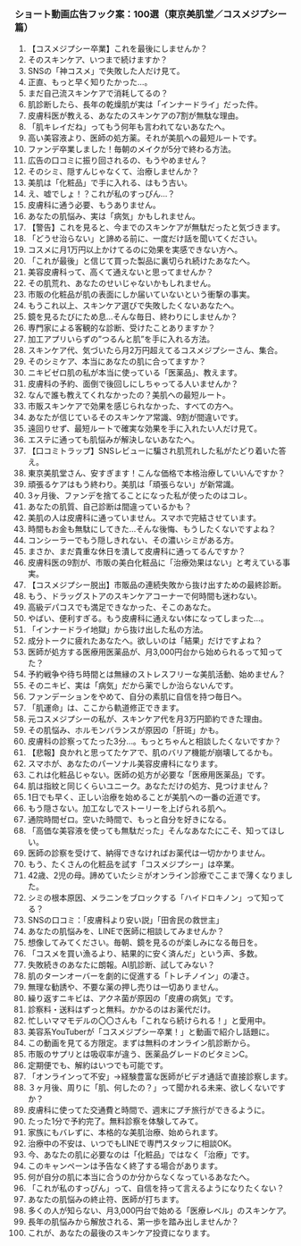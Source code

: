 ### ショート動画広告フック案：100選（東京美肌堂／コスメジプシー篇）

1.  【コスメジプシー卒業】これを最後にしませんか？
2.  そのスキンケア、いつまで続けますか？
3.  SNSの「神コスメ」で失敗した人だけ見て。
4.  正直、もっと早く知りたかった…。
5.  まだ自己流スキンケアで消耗してるの？
6.  肌診断したら、長年の乾燥肌が実は「インナードライ」だった件。
7.  皮膚科医が教える、あなたのスキンケアの7割が無駄な理由。
8.  「肌キレイだね」ってもう何年も言われてないあなたへ。
9.  高い美容液より、医師の処方薬。それが美肌への最短ルートです。
10. ファンデ卒業しました！毎朝のメイクが5分で終わる方法。
11. 広告の口コミに振り回されるの、もうやめません？
12. そのシミ、隠すんじゃなくて、治療しませんか？
13. 美肌は「化粧品」で手に入れる、はもう古い。
14. え、嘘でしょ！？これが私のすっぴん…？
15. 皮膚科に通う必要、もうありません。
16. あなたの肌悩み、実は「病気」かもしれません。
17. 【警告】これを見ると、今までのスキンケアが無駄だったと気づきます。
18. 「どうせ治らない」と諦める前に、一度だけ話を聞いてください。
19. コスメに月1万円以上かけてるのに効果を実感できない方へ。
20. 「これが最後」と信じて買った製品に裏切られ続けたあなたへ。
21. 美容皮膚科って、高くて通えないと思ってませんか？
22. その肌荒れ、あなたのせいじゃないかもしれません。
23. 市販の化粧品が肌の表面にしか届いていないという衝撃の事実。
24. もうこれ以上、スキンケア選びで失敗したくないあなたへ。
25. 鏡を見るたびにため息…そんな毎日、終わりにしませんか？
26. 専門家による客観的な診断、受けたことありますか？
27. 加工アプリいらずの”つるんと肌”を手に入れる方法。
28. スキンケア代、気づいたら月2万円超えてるコスメジプシーさん、集合。
29. そのシミケア、本当にあなたの肌に合ってますか？
30. ニキビゼロ肌の私が本当に使っている「医薬品」、教えます。
31. 皮膚科の予約、面倒で後回しにしちゃってる人いませんか？
32. なんで誰も教えてくれなかったの？美肌への最短ルート。
33. 市販スキンケアで効果を感じられなかった、すべての方へ。
34. あなたが信じているそのスキンケア常識、9割が間違いです。
35. 遠回りせず、最短ルートで確実な効果を手に入れたい人だけ見て。
36. エステに通っても肌悩みが解決しないあなたへ。
37. 【口コミトラップ】SNSレビューに騙され肌荒れした私がたどり着いた答え。
38. 東京美肌堂さん、安すぎます！こんな価格で本格治療していいんですか？
39. 頑張るケアはもう終わり。美肌は「頑張らない」が新常識。
40. 3ヶ月後、ファンデを捨てることになった私が使ったのはコレ。
41. あなたの肌質、自己診断は間違っているかも？
42. 美肌の人は皮膚科に通っていません。スマホで完結させています。
43. 時間もお金も無駄にしてきた…そんな後悔、もうしたくないですよね？
44. コンシーラーでもう隠しきれない、その濃いシミがある方。
45. まさか、まだ貴重な休日を潰して皮膚科に通ってるんですか？
46. 皮膚科医の9割が、市販の美白化粧品に「治療効果はない」と考えている事実。
47. 【コスメジプシー脱出】市販品の連続失敗から抜け出すための最終診断。
48. もう、ドラッグストアのスキンケアコーナーで何時間も迷わない。
49. 高級デパコスでも満足できなかった、そこのあなた。
50. やばい、便利すぎる。もう皮膚科に通えない体になってしまった…。
51. 「インナードライ地獄」から抜け出した私の方法。
52. 成分トークに疲れたあなたへ。欲しいのは「結果」だけですよね？
53. 医師が処方する医療用医薬品が、月3,000円台から始められるって知ってた？
54. 予約戦争や待ち時間とは無縁のストレスフリーな美肌活動、始めません？
55. そのニキビ、実は「病気」だから薬でしか治らないんです。
56. ファンデーションをやめて、自分の素肌に自信を持つ毎日へ。
57. 「肌運命」は、ここから軌道修正できます。
58. 元コスメジプシーの私が、スキンケア代を月3万円節約できた理由。
59. その肌悩み、ホルモンバランスが原因の「肝斑」かも。
60. 皮膚科の診察ってたった3分…。もっとちゃんと相談したくないですか？
61. 【悲報】良かれと思ってたケアで、肌のバリア機能が崩壊してるかも。
62. スマホが、あなたのパーソナル美容皮膚科になります。
63. これは化粧品じゃない。医師の処方が必要な「医療用医薬品」です。
64. 肌は指紋と同じくらいユニーク。あなただけの処方、見つけません？
65. 1日でも早く、正しい治療を始めることが美肌への一番の近道です。
66. もう隠さない。加工なしでストーリーを上げられる肌へ。
67. 通院時間ゼロ。空いた時間で、もっと自分を好きになる。
68. 「高価な美容液を使っても無駄だった」そんなあなたにこそ、知ってほしい。
69. 医師の診察を受けて、納得できなければお薬代は一切かかりません。
70. もう、たくさんの化粧品を試す「コスメジプシー」は卒業。
71. 42歳、2児の母。諦めていたシミがオンライン診療でここまで薄くなりました。
72. シミの根本原因、メラニンをブロックする「ハイドロキノン」って知ってる？
73. SNSの口コミ：「皮膚科より安い説」「田舎民の救世主」
74. あなたの肌悩みを、LINEで医師に相談してみませんか？
75. 想像してみてください。毎朝、鏡を見るのが楽しみになる毎日を。
76. 「コスメを買い漁るより、結果的に安く済んだ」という声、多数。
77. 失敗続きのあなたに朗報。AI肌診断、試してみない？
78. 肌のターンオーバーを劇的に促進する「トレチノイン」の凄さ。
79. 無理な勧誘や、不要な薬の押し売りは一切ありません。
80. 繰り返すニキビは、アクネ菌が原因の「皮膚の病気」です。
81. 診察料・送料はずっと無料。かかるのはお薬代だけ。
82. 忙しいママモデルの〇〇さんも「これなら続けられる！」と愛用中。
83. 美容系YouTuberが「コスメジプシー卒業！」と動画で紹介し話題に。
84. この動画を見てる方限定。まずは無料のオンライン肌診断から。
85. 市販のサプリとは吸収率が違う、医薬品グレードのビタミンC。
86. 定期便でも、解約はいつでも可能です。
87. 「オンラインって不安」→経験豊富な医師がビデオ通話で直接診察します。
88. ３ヶ月後、周りに「肌、何したの？」って聞かれる未来、欲しくないですか？
89. 皮膚科に使ってた交通費と時間で、週末にプチ旅行ができるように。
90. たった1分で予約完了。無料診察を体験してみて。
91. 家族にもバレずに、本格的な美肌治療、始められます。
92. 治療中の不安は、いつでもLINEで専門スタッフに相談OK。
93. 今、あなたの肌に必要なのは「化粧品」ではなく「治療」です。
94. このキャンペーンは予告なく終了する場合があります。
95. 何が自分の肌に本当に合うのか分からなくなっているあなたへ。
96. 「これが私のすっぴん」って、自信を持って言えるようになりたくない？
97. あなたの肌悩みの終止符、医師が打ちます。
98. 多くの人が知らない、月3,000円台で始める「医療レベル」のスキンケア。
99. 長年の肌悩みから解放される、第一歩を踏み出しませんか？
100. これが、あなたの最後のスキンケア投資になります。
